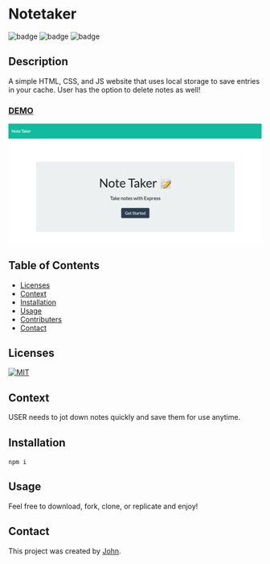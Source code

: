 # Notetaker

![badge](https://img.shields.io/badge/tech-HTML-orange)
![badge](https://img.shields.io/badge/tech-CSS-blue) 
![badge](https://img.shields.io/badge/tech-JS-yellow)

## Description
A simple HTML, CSS, and JS website that uses local storage to save entries in your cache. User has the option to delete notes as well!

### [DEMO](https://protected-plains-66484.herokuapp.com/)

![screenshot for notetaker](https://raw.githubusercontent.com/Johnhughes814/CH-11-Notetaker/main/Notetaker.png)

## Table of Contents
  - [Licenses](#licenses)
  - [Context](#context)
  - [Installation](#installation)
  - [Usage](#usage)
  - [Contributers](#contributers)
  - [Contact](#contact)


## Licenses
<a href="https://opensource.org/licenses/MIT">
<img src="https://img.shields.io/badge/License-MIT-green" alt="MIT"></a>

## Context
USER needs to jot down notes quickly and save them for use anytime.

## Installation
```
npm i
```

## Usage
Feel free to download, fork, clone, or replicate and enjoy!

## Contact
This project was created by [John](https://github.com/johnhughes814).
